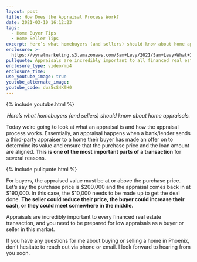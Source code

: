 ```yaml
---
layout: post
title: How Does the Appraisal Process Work?
date: 2021-03-10 16:12:23
tags:
  - Home Buyer Tips
  - Home Seller Tips
excerpt: Here’s what homebuyers (and sellers) should know about home appraisals.
enclosure: >-
  https://vyralmarketing.s3.amazonaws.com/Sam+Levy/2021/Sam+Levy+What+Is+an+Appraisal+2.mp4
pullquote: Appraisals are incredibly important to all financed real estate transactions.
enclosure_type: video/mp4
enclosure_time:
use_youtube_image: true
youtube_alternate_image:
youtube_code: duz5cS4K9H0
---
```

{% include youtube.html %}

<p style="text-align: center;"><em>Here’s what homebuyers (and sellers) should know about home appraisals.</em></p>

Today we’re going to look at what an appraisal is and how the appraisal process works. Essentially, an appraisal happens when a bank/lender sends a third-party appraiser to a home their buyer has made an offer on to determine its value and ensure that the purchase price and the loan amount are aligned. **This is one of the most important parts of a transaction** for several reasons.

{% include pullquote.html %}

For buyers, the appraised value must be at or above the purchase price. Let’s say the purchase price is $200,000 and the appraisal comes back in at $190,000. In this case, the $10,000 needs to be made up to get the deal done. **The seller could reduce their price, the buyer could increase their cash, or they could meet somewhere in the middle.&nbsp;**

Appraisals are incredibly important to every financed real estate transaction, and you need to be prepared for low appraisals as a buyer or seller in this market.&nbsp;

If you have any questions for me about buying or selling a home in Phoenix, don’t hesitate to reach out via phone or email. I look forward to hearing from you soon.
